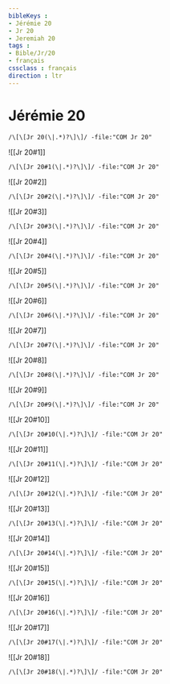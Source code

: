 ```yaml
---
bibleKeys : 
- Jérémie 20
- Jr 20
- Jeremiah 20
tags : 
- Bible/Jr/20
- français
cssclass : français
direction : ltr
---
```


# Jérémie 20

```query
/\[\[Jr 20(\|.*)?\]\]/ -file:"COM Jr 20"
```



![[Jr 20#1]]

```query
/\[\[Jr 20#1(\|.*)?\]\]/ -file:"COM Jr 20"
```

![[Jr 20#2]]

```query
/\[\[Jr 20#2(\|.*)?\]\]/ -file:"COM Jr 20"
```

![[Jr 20#3]]

```query
/\[\[Jr 20#3(\|.*)?\]\]/ -file:"COM Jr 20"
```

![[Jr 20#4]]

```query
/\[\[Jr 20#4(\|.*)?\]\]/ -file:"COM Jr 20"
```

![[Jr 20#5]]

```query
/\[\[Jr 20#5(\|.*)?\]\]/ -file:"COM Jr 20"
```

![[Jr 20#6]]

```query
/\[\[Jr 20#6(\|.*)?\]\]/ -file:"COM Jr 20"
```

![[Jr 20#7]]

```query
/\[\[Jr 20#7(\|.*)?\]\]/ -file:"COM Jr 20"
```

![[Jr 20#8]]

```query
/\[\[Jr 20#8(\|.*)?\]\]/ -file:"COM Jr 20"
```

![[Jr 20#9]]

```query
/\[\[Jr 20#9(\|.*)?\]\]/ -file:"COM Jr 20"
```

![[Jr 20#10]]

```query
/\[\[Jr 20#10(\|.*)?\]\]/ -file:"COM Jr 20"
```

![[Jr 20#11]]

```query
/\[\[Jr 20#11(\|.*)?\]\]/ -file:"COM Jr 20"
```

![[Jr 20#12]]

```query
/\[\[Jr 20#12(\|.*)?\]\]/ -file:"COM Jr 20"
```

![[Jr 20#13]]

```query
/\[\[Jr 20#13(\|.*)?\]\]/ -file:"COM Jr 20"
```

![[Jr 20#14]]

```query
/\[\[Jr 20#14(\|.*)?\]\]/ -file:"COM Jr 20"
```

![[Jr 20#15]]

```query
/\[\[Jr 20#15(\|.*)?\]\]/ -file:"COM Jr 20"
```

![[Jr 20#16]]

```query
/\[\[Jr 20#16(\|.*)?\]\]/ -file:"COM Jr 20"
```

![[Jr 20#17]]

```query
/\[\[Jr 20#17(\|.*)?\]\]/ -file:"COM Jr 20"
```

![[Jr 20#18]]

```query
/\[\[Jr 20#18(\|.*)?\]\]/ -file:"COM Jr 20"
```

